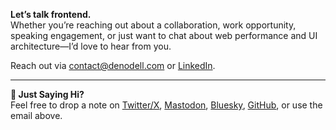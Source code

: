 **Let’s talk frontend.**  
Whether you’re reaching out about a collaboration, work opportunity, speaking engagement, or just want to chat about web performance and UI architecture—I’d love to hear from you.

Reach out via [contact@denodell.com](mailto:contact@denodell.com) or 
[LinkedIn](https://linkedin.com/in/denodell).

***

**👋 Just Saying Hi?**  
Feel free to drop a note on [Twitter/X](https://twitter.com/denodell), [Mastodon](https://mastodon.social/@denodell), [Bluesky](https://bsky.app/profile/denodell.bsky.social), [GitHub](https://github.com/denodell), or use the email above.